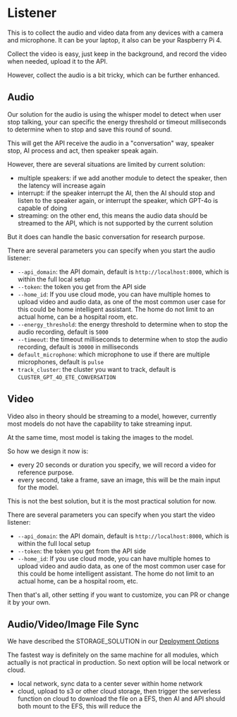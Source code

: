 # Listener

This is to collect the audio and video data from any devices with a camera and microphone. It can be your laptop, it
also can be your Raspberry Pi 4.

Collect the video is easy, just keep in the background, and record the video when needed, upload it to the API.

However, collect the audio is a bit tricky, which can be further enhanced.

## Audio

Our solution for the audio is using the whisper model to detect when user stop talking, your can specific the energy
threshold or timeout milliseconds to determine when to stop and save this round of sound.

This will get the API receive the audio in a "conversation" way, speaker stop, AI process and act, then speaker speak
again.

However, there are several situations are limited by current solution:

- multiple speakers: if we add another module to detect the speaker, then the latency will increase again
- interrupt: if the speaker interrupt the AI, then the AI should stop and listen to the speaker again, or interrupt the
  speaker, which GPT-4o is capable of doing
- streaming: on the other end, this means the audio data should be streamed to the API, which is not supported by the
  current solution

But it does can handle the basic conversation for research purpose.

There are several parameters you can specify when you start the audio listener:

- `--api_domain`: the API domain, default is `http://localhost:8000`, which is within the full local setup
- `--token`: the token you get from the API side
- `--home_id`: If you use cloud mode, you can have multiple homes to upload video and audio data, as one of the most
  common user case for this could be home intelligent assistant. The home do not limit to an actual home, can be a
  hospital room, etc.
- `--energy_threshold`: the energy threshold to determine when to stop the audio recording, default is `5000`
- `--timeout`: the timeout milliseconds to determine when to stop the audio recording, default is `30000` in
  milliseconds
- `default_microphone`: which microphone to use if there are multiple microphones, default is `pulse`
- `track_cluster`: the cluster you want to track, default is `CLUSTER_GPT_4O_ETE_CONVERSATION`

## Video

Video also in theory should be streaming to a model, however, currently most models do not have the capability to take
streaming input.

At the same time, most model is taking the images to the model.

So how we design it now is:

- every 20 seconds or duration you specify, we will record a video for reference purpose.
- every second, take a frame, save an image, this will be the main input for the model.

This is not the best solution, but it is the most practical solution for now.

There are several parameters you can specify when you start the video listener:

- `--api_domain`: the API domain, default is `http://localhost:8000`, which is within the full local setup
- `--token`: the token you get from the API side
- `--home_id`: If you use cloud mode, you can have multiple homes to upload video and audio data, as one of the most
  common user case for this could be home intelligent assistant. The home do not limit to an actual home, can be a
  hospital room, etc.

Then that's all, other setting if you want to customize, you can PR or change it by your own.

## Audio/Video/Image File Sync

We have described the STORAGE_SOLUTION in our [Deployment Options](../../Deployment/index.md)

The fastest way is definitely on the same machine for all modules, which actually is not practical in production.
So next option will be local network or cloud.

- local network, sync data to a center sever within home network
- cloud, upload to s3 or other cloud storage, then trigger the serverless function on cloud to download the file on a
  EFS, then AI and API should both mount to the EFS, this will reduce the 

